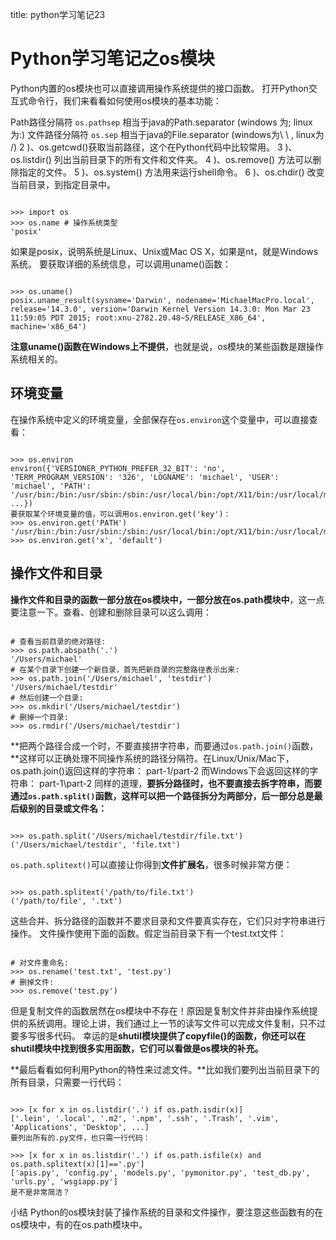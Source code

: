 title: python学习笔记23 

#  Python学习笔记之os模块 
Python内置的os模块也可以直接调用操作系统提供的接口函数。
打开Python交互式命令行，我们来看看如何使用os模块的基本功能：

Path路径分隔符 ` os.pathsep ` 相当于java的Path.separator (windows 为; linux为:)
文件路径分隔符 ` os.sep ` 相当于java的File.separator (windows为\ \ , linux为 /)
2 )、os.getcwd()获取当前路径，这个在Python代码中比较常用。
3 )、os.listdir() 列出当前目录下的所有文件和文件夹。
4 )、os.remove() 方法可以删除指定的文件。
5 )、os.system() 方法用来运行shell命令。
6 )、os.chdir() 改变当前目录，到指定目录中。

```

>>> import os
>>> os.name # 操作系统类型
'posix'

```
如果是posix，说明系统是Linux、Unix或Mac OS X，如果是nt，就是Windows系统。
要获取详细的系统信息，可以调用uname()函数：
```

>>> os.uname()
posix.uname_result(sysname='Darwin', nodename='MichaelMacPro.local', release='14.3.0', version='Darwin Kernel Version 14.3.0: Mon Mar 23 11:59:05 PDT 2015; root:xnu-2782.20.48~5/RELEASE_X86_64', machine='x86_64')

```
**注意uname()函数在Windows上不提供**，也就是说，os模块的某些函数是跟操作系统相关的。

##  环境变量 
在操作系统中定义的环境变量，全部保存在` os.environ `这个变量中，可以直接查看：
```

>>> os.environ
environ({'VERSIONER_PYTHON_PREFER_32_BIT': 'no', 'TERM_PROGRAM_VERSION': '326', 'LOGNAME': 'michael', 'USER': 'michael', 'PATH': '/usr/bin:/bin:/usr/sbin:/sbin:/usr/local/bin:/opt/X11/bin:/usr/local/mysql/bin', ...})
要获取某个环境变量的值，可以调用os.environ.get('key')：
>>> os.environ.get('PATH')
'/usr/bin:/bin:/usr/sbin:/sbin:/usr/local/bin:/opt/X11/bin:/usr/local/mysql/bin'
>>> os.environ.get('x', 'default')

```
##  操作文件和目录 
**操作文件和目录的函数一部分放在os模块中，一部分放在os.path模块中**，这一点要注意一下。查看、创建和删除目录可以这么调用：
```

# 查看当前目录的绝对路径:
>>> os.path.abspath('.')
'/Users/michael'
# 在某个目录下创建一个新目录，首先把新目录的完整路径表示出来:
>>> os.path.join('/Users/michael', 'testdir')
'/Users/michael/testdir'
# 然后创建一个目录:
>>> os.mkdir('/Users/michael/testdir')
# 删掉一个目录:
>>> os.rmdir('/Users/michael/testdir')

```
**把两个路径合成一个时，不要直接拼字符串，而要通过` os.path.join() `函数，**这样可以正确处理不同操作系统的路径分隔符。在Linux/Unix/Mac下，os.path.join()返回这样的字符串：
part-1/part-2
而Windows下会返回这样的字符串：
part-1\part-2
同样的道理，**要拆分路径时，也不要直接去拆字符串，而要通过` os.path.split() `函数，这样可以把一个路径拆分为两部分，后一部分总是最后级别的目录或文件名：**
```

>>> os.path.split('/Users/michael/testdir/file.txt')
('/Users/michael/testdir', 'file.txt')

```
` os.path.splitext() `可以直接让你得到**文件扩展名**，很多时候非常方便：
```

>>> os.path.splitext('/path/to/file.txt')
('/path/to/file', '.txt')

```
这些合并、拆分路径的函数并不要求目录和文件要真实存在，它们只对字符串进行操作。
文件操作使用下面的函数。假定当前目录下有一个test.txt文件：
```

# 对文件重命名:
>>> os.rename('test.txt', 'test.py')
# 删掉文件:
>>> os.remove('test.py')

```
但是复制文件的函数居然在os模块中不存在！原因是复制文件并非由操作系统提供的系统调用。理论上讲，我们通过上一节的读写文件可以完成文件复制，只不过要多写很多代码。
幸运的是**shutil模块提供了copyfile()的函数，你还可以在shutil模块中找到很多实用函数，它们可以看做是os模块的补充。**

**最后看看如何利用Python的特性来过滤文件。**比如我们要列出当前目录下的所有目录，只需要一行代码：
```

>>> [x for x in os.listdir('.') if os.path.isdir(x)]
['.lein', '.local', '.m2', '.npm', '.ssh', '.Trash', '.vim', 'Applications', 'Desktop', ...]
要列出所有的.py文件，也只需一行代码：

>>> [x for x in os.listdir('.') if os.path.isfile(x) and os.path.splitext(x)[1]=='.py']
['apis.py', 'config.py', 'models.py', 'pymonitor.py', 'test_db.py', 'urls.py', 'wsgiapp.py']
是不是非常简洁？

```
小结
Python的os模块封装了操作系统的目录和文件操作，要注意这些函数有的在os模块中，有的在os.path模块中。